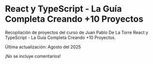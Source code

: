 # React y TypeScript - La Guía Completa Creando +10 Proyectos

Recopilación de proyectos del curso de Juan Pablo De La Torre React y TypeScript - La Guía Completa Creando +10 Proyectos.

Última actualización: Agosto del 2025

¡No se incluye comentarios!
